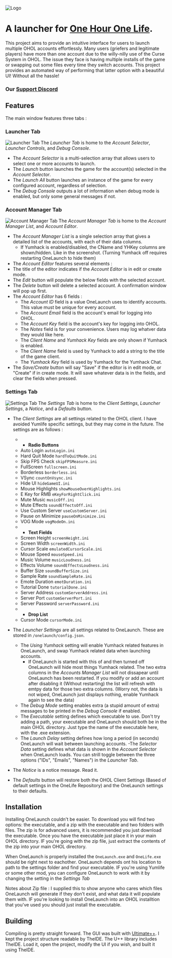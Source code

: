 
![Logo](http://ohol.isbad.gg/img/logo.png)
# A launcher for [One Hour One Life](https://github.com/jasonrohrer/OneLife).
This project aims to provide an intuitive interface for users to launch multiple OHOL accounts effortlessly. Many users (griefers and legitimate players) have more than one account due to the willy-nilly use of the Curse System in OHOL. The issue they face is having multiple installs of the game or swapping out some files every time they switch accounts. This project provides an automated way of performing that latter option with a beautiful UI! Without all the hassle!

### Our [Support Discord](https://discord.gg/grieflife)

<a name="features"/></a>
## Features
The main window features three tabs :

### Launcher Tab
![Launcher Tab](http://ohol.isbad.gg/img/launchertab.png)
The *Launcher Tab* is home to the *Account Selector*, *Launcher Controls*, and *Debug Console*.
- The *Account Selector* is a multi-selection array that allows users to select one or more accounts to launch.
- The *Launch* button launches the game for the account(s) selected in the *Account Selector*.
- The *Launch All* button launches an instance of the game for every configured account, regardless of selection.
- The *Debug Console* outputs a lot of information when debug mode is enabled, but only some general messages if not.

### Account Manager Tab
![Account Manager Tab](http://ohol.isbad.gg/img/accountmanagertab.png)
The *Account Manager Tab* is home to the *Account Manager List*, and *Account Editor*.
- The *Account Manager List* is a single selection array that gives a detailed list of the accounts, with each of their data columns.
    - If Yumhack is enabled/disabled, the CName and YHKey columns are shown/hidden. Like in the screenshot. (Turning Yumhack off requires restarting OneLaunch to hide them)
- The *Account Editor* features several elements :
- The title of the editor indicates if the *Account Editor* is in edit or create mode.
- The *Edit* button will populate the below fields with the selected account.
- The *Delete* button will delete a selected account. A confirmation window will pop up first.
- The *Account Editor* has 6 fields :
    - The *Account ID* field is a value OneLaunch uses to identify accounts. This value must be unique for every account.
    - The *Account Email* field is the account's email for logging into OHOL.
    - The *Account Key* field is the account's key for logging into OHOL.
    - The *Notes* field is for your convenience. Users may log whatver data they would like here.
    - The *Client Name* and *Yumhack Key* fields are only shown if Yumhack is enabled.
    - The *Client Name* field is used by Yumhack to add a string to the title of the game client.
    - The *Yumhack Key* field is used by Yumhack for the Yumhack Chat.
- The *Save/Create* button will say "Save" if the editor is in edit mode, or "Create" if in create mode. It will save whatever data is in the fields, and clear the fields when pressed.

### Settings Tab
![Settings Tab](http://ohol.isbad.gg/img/settingstab.png)
The *Settings Tab* is home to the *Client Settings*, *Launcher Settings*, a *Notice*, and a *Defaults* button.
- The *Client Settings* are all settings related to the OHOL client. I have avoided Yumlife specific settings, but they may come in the future. The settings are as follows :

    - - **Radio Buttons**
    - Auto Login `autoLogin.ini`
    - Hard Quit Mode `hardToQuitMode.ini`
    - Skip FPS Check `skipFPSMeasure.ini`
    - FullScreen `fullscreen.ini`
    - Borderless `borderless.ini`
    - VSync `countOnVsync.ini`
    - Hide UI `hideGameUI.ini`
    - Mouse Highlights `showMouseOverHighlights.ini`
    - E Key for RMB `eKeyForRightClick.ini`
    - Mute Music `musicOff.ini`
    - Mute Effects `soundEffectsOff.ini`
    - Use Custom Server `useCustomServer.ini`
    - Pause on Minimize `pauseOnMinimize.ini`
    - VOG Mode `vogModeOn.ini`
    - - **Text Fields**
    - Screen Height `screenHeight.ini`
    - Screen Width `screenWidth.ini`
    - Cursor Scale `emulatedCursorScale.ini`
    - Mouse Speed `mouseSpeed.ini`
    - Music Volume `musicLoudness.ini`
    - Effects Volume `soundEffectsLoudness.ini`
    - Buffer Size `soundBufferSize.ini`
    - Sample Rate `soundSampleRate.ini`
    - Emote Duration `emotDuration.ini`
    - Tutorial Done `tutorialDone.ini`
    - Server Address `customServerAddress.ini`
    - Server Port `customServerPort.ini`
    - Server Password `serverPassword.ini`
    - - **Drop List**
    - Cursor Mode `cursorMode.ini`
    
- The *Launcher Settings* are all settings related to OneLaunch. These are stored in `/onelaunch/config.json`.

    - The *Using Yumhack* setting will enable Yumhack related features in OneLaunch, and swap Yumhack related data when launching accounts.
        - If OneLaunch is started with this of and then turned off OneLaunch will hide most things Yumhack related. The two extra columns in the *Accounts Manager List* will not dissapear until OneLaunch has been restarted. If you modify or add an account after disabling it (Without restarting) the list will refresh with emtpy data for those two extra columns. (Worry not, the data is not wiped, OneLaunch just displays nothing, enable Yumhack again to see the data)
    - The *Debug Mode* setting enables extra (a stupid amount of extra) messages to be printed in the *Debug Console* if enabled.
    - The *Executable* setting defines which executable to use. Don't try adding a path, your executable and OneLaunch should both be in the main OHOL directory. Just type the name of the executable here, with the .exe extension.
    - The *Launch Delay* setting defines how long a period (in seconds) OneLaunch will wait between launching accounts.
    -The *Selector Data* setting defines what data is shown in the *Account Selector* when OneLaunch loads. You can strill toggle between the three options ("IDs", "Emails", "Names") in the *Launcher Tab*.
    
- The *Notice* is a notice message. Read it.
- The *Defaults* button will restore both the OHOL Client Settings (Based of default settings in the OneLife Repository) and the OneLaunch settings to their defaults.

## Installation
Installing OneLaunch couldn't be easier. To download you will find two options: the executable, and a zip with the executable and two folders with files. The zip is for advanced users, it is recommended you just download the executable. Once you have the executable just place it in your main OHOL directory. IF you're going with the zip file, just extract the contents of the zip into your main OHOL directory.

When OneLaunch is properly installed the `OneLaunch.exe` and `OneLife.exe` should be right next to eachother. OneLaunch depends ont his location to path to the settings folder and find your executable. IF you're using Yumlife or some other mod, you can configure OneLaunch to work with it by changing the setting in the *Settings Tab*

Notes about Zip file : I supplied this to show anyone who cares which files OneLaunch will generate if they don't exist, and what data it will populate them with. IF you're looking to install OneLaunch into an OHOL installtion that you've used you should just install the executable.

##  Building
Compiling is pretty straight forward. The GUI was built with [Ultimate++](https://www.ultimatepp.org/). I kept the project structure readable by TheIDE. The U++ library includes TheIDE. Load it, open the project, modify the UI if you wish, and built it using TheIDE.
    
